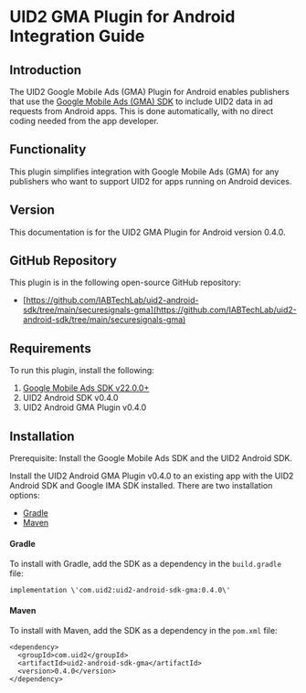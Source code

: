 # UID2 GMA Plugin for Android Integration Guide

## Introduction

The UID2 Google Mobile Ads (GMA) Plugin for Android enables publishers that use the [Google Mobile Ads (GMA) SDK](https://developers.google.com/ad-manager/mobile-ads-sdk) to include UID2 data in ad requests from Android apps. This is done automatically, with no direct coding needed from the app developer.

## Functionality

This plugin simplifies integration with Google Mobile Ads (GMA) for any publishers who want to support UID2 for apps running on Android devices.

## Version

<!-- As of 2023-07-15 -->

This documentation is for the UID2 GMA Plugin for Android version 0.4.0.

## GitHub Repository

This plugin is in the following open-source GitHub repository:

- [https://github.com/IABTechLab/uid2-android-sdk/tree/main/securesignals-gma](https://github.com/IABTechLab/uid2-android-sdk/tree/main/securesignals-gma)

## Requirements 

To run this plugin, install the following:

1. [Google Mobile Ads SDK v22.0.0+](https://developers.google.com/admob/android/sdk)
1. UID2 Android SDK v0.4.0
1. UID2 Android GMA Plugin v0.4.0

## Installation

Prerequisite: Install the Google Mobile Ads SDK and the UID2 Android SDK.

Install the UID2 Android GMA Plugin v0.4.0 to an existing app with the UID2 Android SDK and Google IMA SDK installed. There are two installation options:

- [Gradle](#gradle)
- [Maven](#maven)

#### Gradle 

To install with Gradle, add the SDK as a dependency in the `build.gradle` file:

```
implementation \'com.uid2:uid2-android-sdk-gma:0.4.0\'
```

#### Maven 

To install with Maven, add the SDK as a dependency in the `pom.xml` file:

```
<dependency>
  <groupId>com.uid2</groupId>
  <artifactId>uid2-android-sdk-gma</artifactId>
  <version>0.4.0</version>
</dependency>
```

<!-- (**GWH_SW a question. The iOS doc had a troubleshooting section but the Android doc did not. Do you think we're missing something? Maybe I should check with Brad?**) -->
